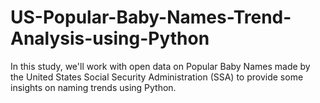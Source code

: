 # US-Popular-Baby-Names-Trend-Analysis-using-Python
In this study, we'll work with open data on Popular Baby Names made by the United States Social Security Administration (SSA) to provide some insights on naming trends using Python.
